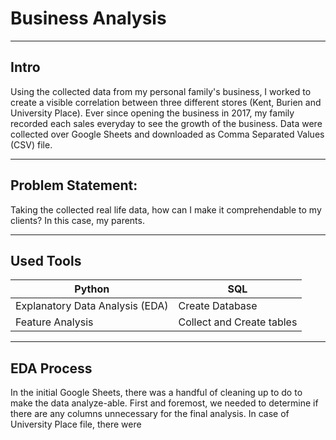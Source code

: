 # Business Analysis

--- 

## Intro

Using the collected data from my personal family's business, I worked to create a visible correlation between three different stores (Kent, Burien and University Place). Ever since opening the business in 2017, my family recorded each sales everyday to see the growth of the business. Data were collected over Google Sheets and downloaded as Comma Separated Values (CSV) file. 

---
## Problem Statement:

Taking the collected real life data, how can I make it comprehendable to my clients? In this case, my parents.

---

## Used Tools

| Python          | SQL    |
|-------------------|---------------|
| Explanatory Data Analysis (EDA) | Create Database |
| Feature Analysis | Collect and Create tables |

---

## EDA Process

In the initial Google Sheets, there was a handful of cleaning up to do to make the data analyze-able. First and foremost, we needed to determine if there are any columns unnecessary for the final analysis. In case of University Place file, there were 
